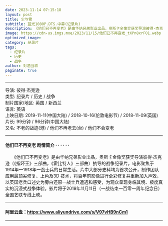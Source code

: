 ```yaml
---
date: 2023-11-14 07:15:18
layout: post
title: 尘与雪
subtitle: 蓝光1080P.DTS.中幕(记录片)
description: 《他们已不再变老》是由华纳兄弟影业出品，奥斯卡金像奖获奖导演彼得·杰克逊（《指环王》三部曲，《霍比特人》三部曲）执导的战争纪录片。电影聚焦于1914年—1918年一战士兵的日常生活。片中大部分史料均为首次公开，制作团队应用最顶尖修复、上色及3D 技术，将百年前影像进行全彩修复并重新加入声效...
image: https://cdn-us.imgs.moe/2023/11/15/他们已不再变老_tXPn8xrFO1.webp
optimized_image: 
category: 纪录片
tags: 
  - 纪录片
  - 历史
  - 战争
author: 对酒当歌
paginate: true
---
```


---

导演: 彼得·杰克逊  
类型: 纪录片 / 历史 / 战争  
制片国家/地区: 英国 / 新西兰  
语言: 英语  
上映日期: 2019-11-11(中国大陆) / 2018-10-16(伦敦电影节) / 2018-11-09(英国)  
片长: 99分钟 / 96分钟(中国大陆)  
又名: 不老的战迹(港) / 他们不再老去(台) / 他们不会变老  

---

#### 他们已不再变老 剧情简介 · · · · · ·

　　《他们已不再变老》是由华纳兄弟影业出品，奥斯卡金像奖获奖导演彼得·杰克逊（《指环王》三部曲，《霍比特人》三部曲）执导的战争纪录片。电影聚焦于1914年—1918年一战士兵的日常生活。片中大部分史料均为首次公开，制作团队应用最顶尖修复、上色及3D 技术，将百年前影像进行全彩修复并重新加入声效，以英国老兵口述史为旁白还原一战士兵遭遇和感受，为观众呈现身临其境、极度真实的沉浸式战争体验。影片将于2019年11月11日（一战结束一百零一周年纪念日）全国艺联专线上映。

---

#### 阿里云盘：<https://www.aliyundrive.com/s/V97vHB9nCm1>

---
